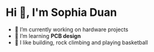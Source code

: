 <h1>Hi 👋, I'm Sophia Duan</h1>

- 🔭 I’m currently working on hardware projects
- 🌱 I’m learning **PCB design**
- 🥸 I like building, rock climbing and playing basketball


